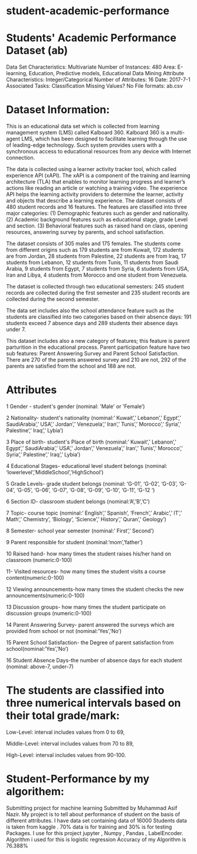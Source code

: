 # student-academic-performance
# Students' Academic Performance Dataset (ab)
Data Set Characteristics: Multivariate
Number of Instances: 480
Area: E-learning, Education, Predictive models, Educational Data Mining
Attribute Characteristics: Integer/Categorical
Number of Attributes: 16
Date: 2017-7-1
Associated Tasks: Classification
Missing Values? No
File formats: ab.csv

# Dataset Information:

This is an educational data set which is collected from learning management system (LMS) called Kalboard 360. Kalboard 360 is a multi-agent LMS, which has been designed to facilitate learning through the use of leading-edge technology. Such system provides users with a synchronous access to educational resources from any device with Internet connection.

The data is collected using a learner activity tracker tool, which called experience API (xAPI). The xAPI is a component of the training and learning architecture (TLA) that enables to monitor learning progress and learner’s actions like reading an article or watching a training video. The experience API helps the learning activity providers to determine the learner, activity and objects that describe a learning experience. The dataset consists of 480 student records and 16 features. The features are classified into three major categories: (1) Demographic features such as gender and nationality. (2) Academic background features such as educational stage, grade Level and section. (3) Behavioral features such as raised hand on class, opening resources, answering survey by parents, and school satisfaction.

The dataset consists of 305 males and 175 females. The students come from different origins such as 179 students are from Kuwait, 172 students are from Jordan, 28 students from Palestine, 22 students are from Iraq, 17 students from Lebanon, 12 students from Tunis, 11 students from Saudi Arabia, 9 students from Egypt, 7 students from Syria, 6 students from USA, Iran and Libya, 4 students from Morocco and one student from Venezuela.

The dataset is collected through two educational semesters: 245 student records are collected during the first semester and 235 student records are collected during the second semester.

The data set includes also the school attendance feature such as the students are classified into two categories based on their absence days: 191 students exceed 7 absence days and 289 students their absence days under 7.

This dataset includes also a new category of features; this feature is parent parturition in the educational process. Parent participation feature have two sub features: Parent Answering Survey and Parent School Satisfaction. There are 270 of the parents answered survey and 210 are not, 292 of the parents are satisfied from the school and 188 are not.


# Attributes

1 Gender - student's gender (nominal: 'Male' or 'Female’)

2 Nationality- student's nationality (nominal:’ Kuwait’,’ Lebanon’,’ Egypt’,’ SaudiArabia’,’ USA’,’ Jordan’,’ Venezuela’,’ Iran’,’ Tunis’,’ Morocco’,’ Syria’,’ Palestine’,’ Iraq’,’ Lybia’)

3 Place of birth- student's Place of birth (nominal:’ Kuwait’,’ Lebanon’,’ Egypt’,’ SaudiArabia’,’ USA’,’ Jordan’,’ Venezuela’,’ Iran’,’ Tunis’,’ Morocco’,’ Syria’,’ Palestine’,’ Iraq’,’ Lybia’)

4 Educational Stages- educational level student belongs (nominal: ‘lowerlevel’,’MiddleSchool’,’HighSchool’)

5 Grade Levels- grade student belongs (nominal: ‘G-01’, ‘G-02’, ‘G-03’, ‘G-04’, ‘G-05’, ‘G-06’, ‘G-07’, ‘G-08’, ‘G-09’, ‘G-10’, ‘G-11’, ‘G-12 ‘)

6 Section ID- classroom student belongs (nominal:’A’,’B’,’C’)

7 Topic- course topic (nominal:’ English’,’ Spanish’, ‘French’,’ Arabic’,’ IT’,’ Math’,’ Chemistry’, ‘Biology’, ‘Science’,’ History’,’ Quran’,’ Geology’)

8 Semester- school year semester (nominal:’ First’,’ Second’)

9 Parent responsible for student (nominal:’mom’,’father’)

10 Raised hand- how many times the student raises his/her hand on classroom (numeric:0-100)

11- Visited resources- how many times the student visits a course content(numeric:0-100)

12 Viewing announcements-how many times the student checks the new announcements(numeric:0-100)

13 Discussion groups- how many times the student participate on discussion groups (numeric:0-100)

14 Parent Answering Survey- parent answered the surveys which are provided from school or not (nominal:’Yes’,’No’)

15 Parent School Satisfaction- the Degree of parent satisfaction from school(nominal:’Yes’,’No’)

16 Student Absence Days-the number of absence days for each student (nominal: above-7, under-7)

# The students are classified into three numerical intervals based on their total grade/mark:

Low-Level: interval includes values from 0 to 69,

Middle-Level: interval includes values from 70 to 89,

High-Level: interval includes values from 90-100.

# Student-Performance by my algorithem:
Submitting project for machine learning Submitted by Muhammad Asif Nazir. My project is to tell about performance of student on the basis of different attributes.   I have data set containing data of 16000 Students data is taken from kaggle . 70% data is for training and 30% is for testing Packages. I use for this project jupyter , Numpy , Pandas , LabelEncoder.  Algorithm i used for this is logistic regression Accuracy of my Algorithm is  76.388%
